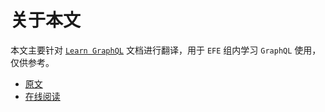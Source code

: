 # 关于本文

本文主要针对 [`Learn GraphQL`](https://learngraphql.com) 文档进行翻译，用于 `EFE` 组内学习 `GraphQL` 使用，仅供参考。

- [原文](https://learngraphql.com/basics/introduction)
- [在线阅读](https://zchar-hong.gitbooks.io/learngraphql-cn/content/)
